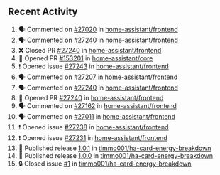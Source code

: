 ## Recent Activity

<!--START_SECTION:activity-->
1. 🗣 Commented on [#27020](https://github.com/home-assistant/frontend/issues/27020) in [home-assistant/frontend](https://github.com/home-assistant/frontend)
2. 🗣 Commented on [#27240](https://github.com/home-assistant/frontend/issues/27240) in [home-assistant/frontend](https://github.com/home-assistant/frontend)
3. ❌ Closed PR [#27240](https://github.com/home-assistant/frontend/pull/27240) in [home-assistant/frontend](https://github.com/home-assistant/frontend)
4. 💪 Opened PR [#153201](https://github.com/home-assistant/core/pull/153201) in [home-assistant/core](https://github.com/home-assistant/core)
5. ❗ Opened issue [#27243](https://github.com/home-assistant/frontend/issues/27243) in [home-assistant/frontend](https://github.com/home-assistant/frontend)
6. 🗣 Commented on [#27207](https://github.com/home-assistant/frontend/issues/27207) in [home-assistant/frontend](https://github.com/home-assistant/frontend)
7. 🗣 Commented on [#27240](https://github.com/home-assistant/frontend/issues/27240) in [home-assistant/frontend](https://github.com/home-assistant/frontend)
8. 💪 Opened PR [#27240](https://github.com/home-assistant/frontend/pull/27240) in [home-assistant/frontend](https://github.com/home-assistant/frontend)
9. 🗣 Commented on [#27162](https://github.com/home-assistant/frontend/issues/27162) in [home-assistant/frontend](https://github.com/home-assistant/frontend)
10. 🗣 Commented on [#27011](https://github.com/home-assistant/frontend/issues/27011) in [home-assistant/frontend](https://github.com/home-assistant/frontend)
11. ❗ Opened issue [#27238](https://github.com/home-assistant/frontend/issues/27238) in [home-assistant/frontend](https://github.com/home-assistant/frontend)
12. ❗ Opened issue [#27231](https://github.com/home-assistant/frontend/issues/27231) in [home-assistant/frontend](https://github.com/home-assistant/frontend)
13. 🚀 Published release [1.0.1](https://github.com/1.0.1) in [timmo001/ha-card-energy-breakdown](https://github.com/timmo001/ha-card-energy-breakdown)
14. 🚀 Published release [1.0.0](https://github.com/1.0.0) in [timmo001/ha-card-energy-breakdown](https://github.com/timmo001/ha-card-energy-breakdown)
15. 🔒 Closed issue [#1](https://github.com/timmo001/ha-card-energy-breakdown/issues/1) in [timmo001/ha-card-energy-breakdown](https://github.com/timmo001/ha-card-energy-breakdown)
<!--END_SECTION:activity-->
